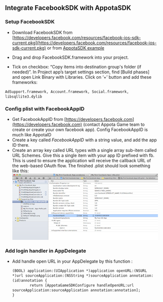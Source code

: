## Integrate FacebookSDK with AppotaSDK

### Setup FacebookSDK
- Download FacebookSDK from [https://developers.facebook.com/resources/facebook-ios-sdk-current.pkg](https://developers.facebook.com/resources/facebook-ios-sdk-current.pkg) or from [AppotaSDK example](GameIntegration/AppotaGameTest/FacebookSDK.framework/)
- Drag and drop FacebookSDK.framework into your project.

- Tick on checkbox: “Copy items into destination group's folder (if needed)”.
In Project app’s target settings section, find [Build phases] and open
Link Binary with Libraries. Click on ‘+’ button and add these frameworks:

```
AdSupport.framework, Account.framework, Social.framework, libsqllite3.dylib
```

### Config plist with FacebookAppID
- Get FacebookAppID from [https://developers.facebook.com](https://developers.facebook.com) (contact Appota Game team to create or create your own facebook app). Config FacebookAppID is much like AppotaID
- Create a key called *FacebookAppID* with a string value, and add the app ID there.
- Create an array key called URL types with a single array sub-item called URL Schemes. Give this a single item with your app ID prefixed with fb. This is used to ensure the application will receive the callback URL of the web-based OAuth flow.
The finished .plist should look something like this:
 ![](docs/facebook_config.png)

### Add login handler in AppDelegate
- Add handle open URL in your AppDelegate by this function :
		
	```objc
	(BOOL) application:(UIApplication *)application openURL:(NSURL *)url sourceApplication:(NSString *)sourceApplication annotation:(id)annotation {
    		return [AppotaGameSDKConfigure handleOpenURL:url sourceApplication:sourceApplication annotation:annotation];
	}
	```
